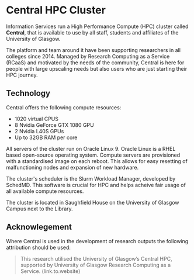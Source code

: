 # Central HPC Cluster
Information Services run a High Performance Compute (HPC) cluster called **Central**, that is available to use by all staff, students and affiliates of the University of Glasgow.

The platform and team around it have been supporting researchers in all colleges since 2014. Managed by Research Computing as a Service (RCaaS) and motivated by the needs of the community, Central is here for people with large upscaling needs but also users who are just starting their HPC journey.

## Technology
Central offers the following compute resources:

- 1020 virtual CPUS
- 8 Nvidia GeForce GTX 1080 GPU
- 2 Nvidia L40S GPUs
- Up to 32GB RAM per core

All servers of the cluster run on Oracle Linux 9. Oracle Linux is a RHEL based open-source operating system. Compute servers are provisioned with a standardised image on each reboot. This allows for easy resetting of malfunctioning nodes and expansion of new hardware.

The cluster's scheduler is the Slurm Workload Manager, developed by SchedMD. This software is crucial for HPC and helps acheive fair usage of all available compute resources.

The cluster is located in Saughfield House on the University of Glasgow Campus next to the Library.

## Acknowlegement
Where Central is used in the development of research outputs the following attribution should be used:
> This research utilised the University of Glasgow’s Central HPC, supported by University of Glasgow Research Computing as a Service. (link.to.website)